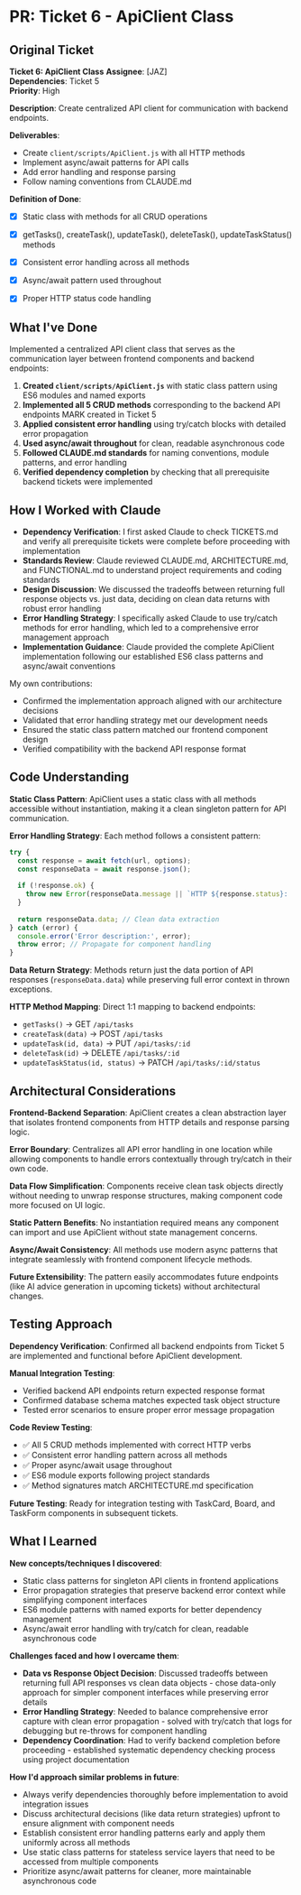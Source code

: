 
# PR: Ticket 6 - ApiClient Class

## Original Ticket

**Ticket 6: ApiClient Class**
**Assignee**: [JAZ]  
**Dependencies**: Ticket 5  
**Priority**: High

**Description**: Create centralized API client for communication with backend endpoints.

**Deliverables**:
- Create `client/scripts/ApiClient.js` with all HTTP methods
- Implement async/await patterns for API calls
- Add error handling and response parsing
- Follow naming conventions from CLAUDE.md

**Definition of Done**:
- [x] Static class with methods for all CRUD operations
- [x] getTasks(), createTask(), updateTask(), deleteTask(), updateTaskStatus() methods
- [x] Consistent error handling across all methods
- [x] Async/await pattern used throughout
- [x] Proper HTTP status code handling


## What I've Done

Implemented a centralized API client class that serves as the communication layer between frontend components and backend endpoints:

1. **Created `client/scripts/ApiClient.js`** with static class pattern using ES6 modules and named exports
2. **Implemented all 5 CRUD methods** corresponding to the backend API endpoints MARK created in Ticket 5
3. **Applied consistent error handling** using try/catch blocks with detailed error propagation
4. **Used async/await throughout** for clean, readable asynchronous code
5. **Followed CLAUDE.md standards** for naming conventions, module patterns, and error handling
6. **Verified dependency completion** by checking that all prerequisite backend tickets were implemented


## How I Worked with Claude

- **Dependency Verification**: I first asked Claude to check TICKETS.md and verify all prerequisite tickets were complete before proceeding with implementation
- **Standards Review**: Claude reviewed CLAUDE.md, ARCHITECTURE.md, and FUNCTIONAL.md to understand project requirements and coding standards
- **Design Discussion**: We discussed the tradeoffs between returning full response objects vs. just data, deciding on clean data returns with robust error handling
- **Error Handling Strategy**: I specifically asked Claude to use try/catch methods for error handling, which led to a comprehensive error management approach
- **Implementation Guidance**: Claude provided the complete ApiClient implementation following our established ES6 class patterns and async/await conventions


My own contributions:
- Confirmed the implementation approach aligned with our architecture decisions
- Validated that error handling strategy met our development needs
- Ensured the static class pattern matched our frontend component design
- Verified compatibility with the backend API response format


## Code Understanding

**Static Class Pattern**: ApiClient uses a static class with all methods accessible without instantiation, making it a clean singleton pattern for API communication.

**Error Handling Strategy**: Each method follows a consistent pattern:
```javascript
try {
  const response = await fetch(url, options);
  const responseData = await response.json();
  
  if (!response.ok) {
    throw new Error(responseData.message || `HTTP ${response.status}: ...`);
  }
  
  return responseData.data; // Clean data extraction
} catch (error) {
  console.error('Error description:', error);
  throw error; // Propagate for component handling
}
```

**Data Return Strategy**: Methods return just the data portion of API responses (`responseData.data`) while preserving full error context in thrown exceptions.

**HTTP Method Mapping**: Direct 1:1 mapping to backend endpoints:
- `getTasks()` → GET `/api/tasks`
- `createTask(data)` → POST `/api/tasks`
- `updateTask(id, data)` → PUT `/api/tasks/:id`
- `deleteTask(id)` → DELETE `/api/tasks/:id`
- `updateTaskStatus(id, status)` → PATCH `/api/tasks/:id/status`


## Architectural Considerations

**Frontend-Backend Separation**: ApiClient creates a clean abstraction layer that isolates frontend components from HTTP details and response parsing logic.

**Error Boundary**: Centralizes all API error handling in one location while allowing components to handle errors contextually through try/catch in their own code.

**Data Flow Simplification**: Components receive clean task objects directly without needing to unwrap response structures, making component code more focused on UI logic.

**Static Pattern Benefits**: No instantiation required means any component can import and use ApiClient without state management concerns.

**Async/Await Consistency**: All methods use modern async patterns that integrate seamlessly with frontend component lifecycle methods.

**Future Extensibility**: The pattern easily accommodates future endpoints (like AI advice generation in upcoming tickets) without architectural changes.


## Testing Approach

**Dependency Verification**: Confirmed all backend endpoints from Ticket 5 are implemented and functional before ApiClient development.

**Manual Integration Testing**: 
- Verified backend API endpoints return expected response format
- Confirmed database schema matches expected task object structure
- Tested error scenarios to ensure proper error message propagation

**Code Review Testing**:
- ✅ All 5 CRUD methods implemented with correct HTTP verbs
- ✅ Consistent error handling pattern across all methods
- ✅ Proper async/await usage throughout
- ✅ ES6 module exports following project standards
- ✅ Method signatures match ARCHITECTURE.md specification

**Future Testing**: Ready for integration testing with TaskCard, Board, and TaskForm components in subsequent tickets.


## What I Learned

**New concepts/techniques I discovered**:
- Static class patterns for singleton API clients in frontend applications
- Error propagation strategies that preserve backend error context while simplifying component interfaces
- ES6 module patterns with named exports for better dependency management
- Async/await error handling with try/catch for clean, readable asynchronous code


**Challenges faced and how I overcame them**:
- **Data vs Response Object Decision**: Discussed tradeoffs between returning full API responses vs clean data objects - chose data-only approach for simpler component interfaces while preserving error details
- **Error Handling Strategy**: Needed to balance comprehensive error capture with clean error propagation - solved with try/catch that logs for debugging but re-throws for component handling
- **Dependency Coordination**: Had to verify backend completion before proceeding - established systematic dependency checking process using project documentation


**How I'd approach similar problems in future**:
- Always verify dependencies thoroughly before implementation to avoid integration issues
- Discuss architectural decisions (like data return strategies) upfront to ensure alignment with component needs
- Establish consistent error handling patterns early and apply them uniformly across all methods
- Use static class patterns for stateless service layers that need to be accessed from multiple components
- Prioritize async/await patterns for cleaner, more maintainable asynchronous code